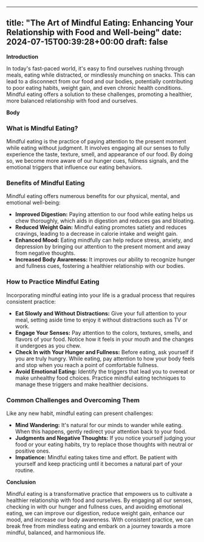 
---
title: "The Art of Mindful Eating: Enhancing Your Relationship with Food and Well-being"
date: 2024-07-15T00:39:28+00:00
draft: false
---

**Introduction**

In today's fast-paced world, it's easy to find ourselves rushing through meals, eating while distracted, or mindlessly munching on snacks. This can lead to a disconnect from our food and our bodies, potentially contributing to poor eating habits, weight gain, and even chronic health conditions. Mindful eating offers a solution to these challenges, promoting a healthier, more balanced relationship with food and ourselves.

**Body**

### What is Mindful Eating?

Mindful eating is the practice of paying attention to the present moment while eating without judgment. It involves engaging all our senses to fully experience the taste, texture, smell, and appearance of our food. By doing so, we become more aware of our hunger cues, fullness signals, and the emotional triggers that influence our eating behaviors.

### Benefits of Mindful Eating

Mindful eating offers numerous benefits for our physical, mental, and emotional well-being:

- **Improved Digestion:** Paying attention to our food while eating helps us chew thoroughly, which aids in digestion and reduces gas and bloating.
- **Reduced Weight Gain:** Mindful eating promotes satiety and reduces cravings, leading to a decrease in calorie intake and weight gain.
- **Enhanced Mood:** Eating mindfully can help reduce stress, anxiety, and depression by bringing our attention to the present moment and away from negative thoughts.
- **Increased Body Awareness:** It improves our ability to recognize hunger and fullness cues, fostering a healthier relationship with our bodies.

### How to Practice Mindful Eating

Incorporating mindful eating into your life is a gradual process that requires consistent practice:

- **Eat Slowly and Without Distractions:** Give your full attention to your meal, setting aside time to enjoy it without distractions such as TV or work.
- **Engage Your Senses:** Pay attention to the colors, textures, smells, and flavors of your food. Notice how it feels in your mouth and the changes it undergoes as you chew.
- **Check In with Your Hunger and Fullness:** Before eating, ask yourself if you are truly hungry. While eating, pay attention to how your body feels and stop when you reach a point of comfortable fullness.
- **Avoid Emotional Eating:** Identify the triggers that lead you to overeat or make unhealthy food choices. Practice mindful eating techniques to manage these triggers and make healthier decisions.

### Common Challenges and Overcoming Them

Like any new habit, mindful eating can present challenges:

- **Mind Wandering:** It's natural for our minds to wander while eating. When this happens, gently redirect your attention back to your food.
- **Judgments and Negative Thoughts:** If you notice yourself judging your food or your eating habits, try to replace those thoughts with neutral or positive ones.
- **Impatience:** Mindful eating takes time and effort. Be patient with yourself and keep practicing until it becomes a natural part of your routine.

**Conclusion**

Mindful eating is a transformative practice that empowers us to cultivate a healthier relationship with food and ourselves. By engaging all our senses, checking in with our hunger and fullness cues, and avoiding emotional eating, we can improve our digestion, reduce weight gain, enhance our mood, and increase our body awareness. With consistent practice, we can break free from mindless eating and embark on a journey towards a more mindful, balanced, and harmonious life.